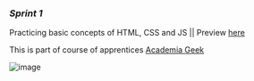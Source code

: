 ### *Sprint 1*  

Practicing basic concepts of HTML, CSS and JS || Preview [here](https://alexandercelis.github.io/sprint_1/)  

This is part of course of apprentices [Academia Geek](https://makaia.org/portfolio/academia-geek/)  

![image](https://user-images.githubusercontent.com/73502439/117923702-2509ea00-b2ba-11eb-85b1-4ff78b26538c.png)


